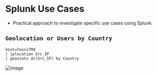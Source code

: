 # Splunk Use Cases

* Practical approach to investigate specific use cases using Splunk

##  `Geolocation or Users by Country`

    host=TousifMd
    | iplocation Src_IP
    | geostats dc(Src_IP) by Country

![image](https://github.com/user-attachments/assets/76aa85a7-3e13-4811-a737-92cd8e6587b0)

